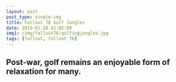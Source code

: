 ```yaml
---
layout: post
post_type: single-img
title: Fallout 76 Golf Jangles
date: 2019-01-28 01:02:00
img1: /img/fallout76/golfingjangles.jpg
tags: [fallout, fallout 76]
---
```

## Post-war, golf remains an enjoyable form of relaxation for many.
